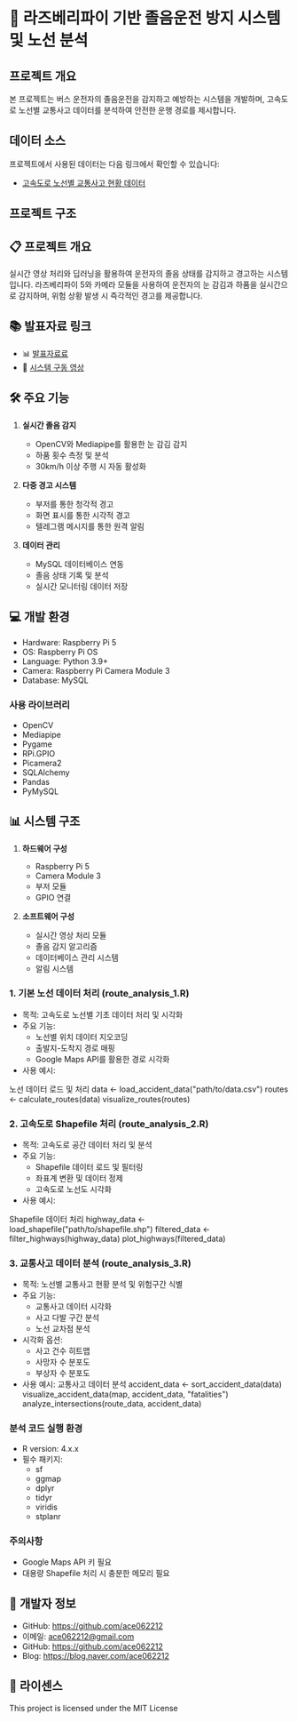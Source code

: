 # 🚗 라즈베리파이 기반 졸음운전 방지 시스템 및 노선 분석

## 프로젝트 개요
본 프로젝트는 버스 운전자의 졸음운전을 감지하고 예방하는 시스템을 개발하며, 고속도로 노선별 교통사고 데이터를 분석하여 안전한 운행 경로를 제시합니다.


## 데이터 소스
프로젝트에서 사용된 데이터는 다음 링크에서 확인할 수 있습니다:
- [고속도로 노선별 교통사고 현황 데이터](https://drive.google.com/drive/folders/1Z_oWJ6AM-Q1QZdBMZnO8jVkCdGuHndzZ?usp=sharing)

## 프로젝트 구조

## 📋 프로젝트 개요
실시간 영상 처리와 딥러닝을 활용하여 운전자의 졸음 상태를 감지하고 경고하는 시스템입니다. 라즈베리파이 5와 카메라 모듈을 사용하여 운전자의 눈 감김과 하품을 실시간으로 감지하며, 위험 상황 발생 시 즉각적인 경고를 제공합니다.

## 📚 발표자료 링크
- 📊 [발표자료료](https://drive.google.com/file/d/1VvYZi_TLRJagFjTqcLyYLVFQfkftC0LB/view?usp=sharing)
- 🎥 [시스템 구동 영상](https://drive.google.com/file/d/1kKJkofs_6sVcjkxZ52kIn9LiBUN8N8G9/view?usp=sharing)

## 🛠 주요 기능
1. **실시간 졸음 감지**
   - OpenCV와 Mediapipe를 활용한 눈 감김 감지
   - 하품 횟수 측정 및 분석
   - 30km/h 이상 주행 시 자동 활성화

2. **다중 경고 시스템**
   - 부저를 통한 청각적 경고
   - 화면 표시를 통한 시각적 경고
   - 텔레그램 메시지를 통한 원격 알림

3. **데이터 관리**
   - MySQL 데이터베이스 연동
   - 졸음 상태 기록 및 분석
   - 실시간 모니터링 데이터 저장

## 💻 개발 환경
- Hardware: Raspberry Pi 5
- OS: Raspberry Pi OS
- Language: Python 3.9+
- Camera: Raspberry Pi Camera Module 3
- Database: MySQL

### 사용 라이브러리
- OpenCV
- Mediapipe
- Pygame
- RPi.GPIO
- Picamera2
- SQLAlchemy
- Pandas
- PyMySQL

## 📊 시스템 구조
1. **하드웨어 구성**
   - Raspberry Pi 5
   - Camera Module 3
   - 부저 모듈
   - GPIO 연결

2. **소프트웨어 구성**
   - 실시간 영상 처리 모듈
   - 졸음 감지 알고리즘
   - 데이터베이스 관리 시스템
   - 알림 시스템

### 1. 기본 노선 데이터 처리 (route_analysis_1.R)
- 목적: 고속도로 노선별 기초 데이터 처리 및 시각화
- 주요 기능:
  - 노선별 위치 데이터 지오코딩
  - 출발지-도착지 경로 매핑
  - Google Maps API를 활용한 경로 시각화
- 사용 예시:

노선 데이터 로드 및 처리
data <- load_accident_data("path/to/data.csv")
routes <- calculate_routes(data)
visualize_routes(routes)


### 2. 고속도로 Shapefile 처리 (route_analysis_2.R)
- 목적: 고속도로 공간 데이터 처리 및 분석
- 주요 기능:
  - Shapefile 데이터 로드 및 필터링
  - 좌표계 변환 및 데이터 정제
  - 고속도로 노선도 시각화
- 사용 예시:

Shapefile 데이터 처리
highway_data <- load_shapefile("path/to/shapefile.shp")
filtered_data <- filter_highways(highway_data)
plot_highways(filtered_data)


### 3. 교통사고 데이터 분석 (route_analysis_3.R)
- 목적: 노선별 교통사고 현황 분석 및 위험구간 식별
- 주요 기능:
  - 교통사고 데이터 시각화
  - 사고 다발 구간 분석
  - 노선 교차점 분석
- 시각화 옵션:
  - 사고 건수 히트맵
  - 사망자 수 분포도
  - 부상자 수 분포도
- 사용 예시:
교통사고 데이터 분석
accident_data <- sort_accident_data(data)
visualize_accident_data(map, accident_data, "fatalities")
analyze_intersections(route_data, accident_data)

### 분석 코드 실행 환경
- R version: 4.x.x
- 필수 패키지:
  - sf
  - ggmap
  - dplyr
  - tidyr
  - viridis
  - stplanr

### 주의사항
- Google Maps API 키 필요
- 대용량 Shapefile 처리 시 충분한 메모리 필요

## 👥 개발자 정보
- GitHub: https://github.com/ace062212
- 이메일: ace062212@gmail.com
- GitHub: https://github.com/ace062212
- Blog: https://blog.naver.com/ace062212

## 📜 라이센스
This project is licensed under the MIT License